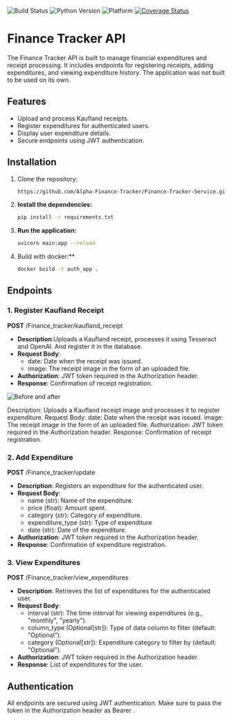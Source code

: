 ![Build Status](https://img.shields.io/github/actions/workflow/status/Alpha-Finance-Tracker/Finance-Tracker-Service/main.yml)
![Python Version](https://img.shields.io/badge/python-3.12%2B-blue)
![Platform](https://img.shields.io/badge/platform-windows-blue)
[![Coverage Status](https://coveralls.io/repos/github/Alpha-Finance-Tracker/Finance-Tracker-Service/badge.svg?branch=main)](https://coveralls.io/github/Alpha-Finance-Tracker/Finance-Tracker-Service?branch=main)

# Finance Tracker API

The Finance Tracker API is built to manage financial expenditures and receipt processing. It includes endpoints for registering receipts, adding expenditures, and viewing expenditure history. The application was not built to be used on its own.

## Features
- Upload and process Kaufland receipts.
- Register expenditures for authenticated users.
- Display user expenditure details.
- Secure endpoints using JWT authentication.

## Installation

1. Clone the repository:

   ```bash
   https://github.com/Alpha-Finance-Tracker/Finance-Tracker-Service.git

2. **Install the dependencies:**
   ```bash
   pip install -r requirements.txt

3. **Run the application:**
    ```bash
    uvicorn main:app --reload
4. Build with docker:**
   ```bash
   docker build -t auth_app .

## Endpoints

### 1. Register Kaufland Receipt
**POST** /Finance_tracker/kaufland_receipt

- **Description**:Uploads a Kaufland receipt, processes it using Tesseract and OpenAI. And register it in the database.
- **Request Body**:
  - date: Date when the receipt was issued.
  - image: The receipt image in the form of an uploaded file.
- **Authorization**: JWT token required in the Authorization header.
- **Response**: Confirmation of receipt registration.


![Before and after](.github/Demo.PNG)

Description: Uploads a Kaufland receipt image and processes it to register expenditure.
Request Body:
date: Date when the receipt was issued.
image: The receipt image in the form of an uploaded file.
Authorization: JWT token required in the Authorization header.
Response: Confirmation of receipt registration.

### 2. Add Expenditure
**POST** /Finance_tracker/update

- **Description**: Registers an expenditure for the authenticated user.
- **Request Body**:
  - name (str): Name of the expenditure.
  - price (float): Amount spent.
  - category (str): Category of expenditure.
  - expenditure_type (str): Type of expenditure 
  - date (str): Date of the expenditure.
- **Authorization**: JWT token required in the Authorization header.
- **Response**: Confirmation of expenditure registration.

### 3. View Expenditures
**POST** /Finance_tracker/view_expenditures

- **Description**: Retrieves the list of expenditures for the authenticated user.
- **Request Body**:
  - interval (str): The time interval for viewing expenditures (e.g., "monthly", "yearly").
  - column_type (Optional[str]): Type of data column to filter (default: "Optional").
  - category (Optional[str]): Expenditure category to filter by (default: "Optional").
- **Authorization**: JWT token required in the Authorization header.
- **Response**: List of expenditures for the user.

## Authentication

All endpoints are secured using JWT authentication. Make sure to pass the token in the Authorization header as Bearer <token>.
